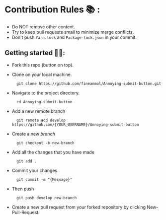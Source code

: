 # Contribution Rules :books: :

- Do NOT remove other content.
- Try to keep pull requests small to minimize merge conflicts.
- Don't push `Yarn.lock` and `Package-lock.json` in your commit.

## Getting started 🤩🤟:

- Fork this repo (button on top).
- Clone on your local machine.

        git clone https://github.com/fineanmol/Annoying-submit-button.git
- Navigate to the project directory.

        cd Annoying-submit-button
- Add a new remote branch 

        git remote add develop https://github.com/{YOUR_USERNAME}/Annoying-submit-button

- Create a new *branch*

        git checkout -b new-branch

- Add all the changes that you have made

        git add .

- Commit your changes 

        git commit -m "{Message}"
- Then push

        git push develop new-branch
    
- Create a new pull request from your forked repository by clicking New-Pull-Request.


